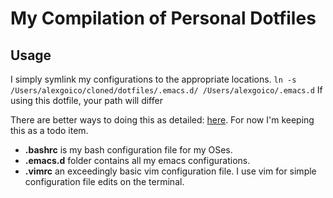 My Compilation of Personal Dotfiles
===================================

Usage
-----
I simply symlink my configurations to the appropriate locations.
`ln -s /Users/alexgoico/cloned/dotfiles/.emacs.d/ /Users/alexgoico/.emacs.d`
If using this dotfile, your path will differ

There are better ways to doing this as detailed: [here](https://developer.atlassian.com/blog/2016/02/best-way-to-store-dotfiles-git-bare-repo/). For now I'm keeping this as a todo item.

* **.bashrc** is my bash configuration file for my OSes.
* **.emacs.d** folder contains all my emacs configurations.
* **.vimrc** an exceedingly basic vim configuration file. 
  I use vim for simple configuration file edits on the terminal.
